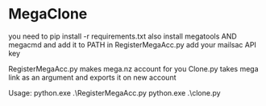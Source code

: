 # MegaClone
you need to 
pip install -r requirements.txt
also install megatools AND megacmd and add it to PATH
in RegisterMegaAcc.py add your mailsac API key

RegisterMegaAcc.py makes mega.nz account for you
Clone.py takes mega link as an argument and exports it on new account

Usage:
python.exe .\RegisterMegaAcc.py
python.exe .\clone.py <Mega-Link>
